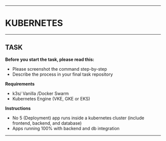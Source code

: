 -----
# **KUBERNETES**
-----

## TASK

**Before you start the task, please read this:**
- Please screenshot the command step-by-step
- Describe the process in your final task repository

**Requirements**
- k3s/ Vanilla /Docker Swarm
- Kubernetes Engine (VKE, GKE or EKS)

**Instructions**
- No 5 (Deployment) app runs inside a kubernetes cluster (include frontend, backend, and database)
- Apps running 100% with backend and db integration

-----
